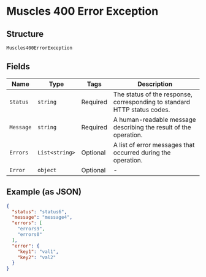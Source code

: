 
# Muscles 400 Error Exception

## Structure

`Muscles400ErrorException`

## Fields

| Name | Type | Tags | Description |
|  --- | --- | --- | --- |
| `Status` | `string` | Required | The status of the response, corresponding to standard HTTP status codes. |
| `Message` | `string` | Required | A human-readable message describing the result of the operation. |
| `Errors` | `List<string>` | Optional | A list of error messages that occurred during the operation. |
| `Error` | `object` | Optional | - |

## Example (as JSON)

```json
{
  "status": "status6",
  "message": "message4",
  "errors": [
    "errors9",
    "errors0"
  ],
  "error": {
    "key1": "val1",
    "key2": "val2"
  }
}
```

